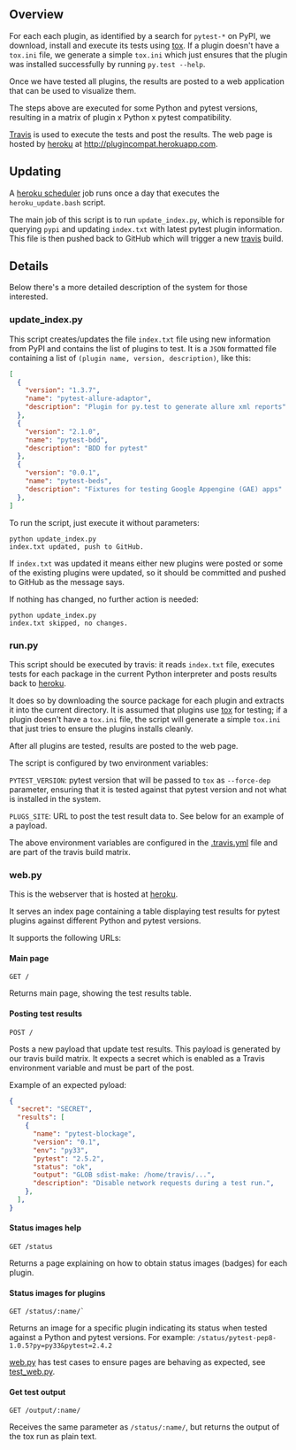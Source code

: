 ## Overview ##

For each each plugin, as identified by a search for `pytest-*` on PyPI, we
download, install and execute its tests using [tox](https://tox.readthedocs.io/en/latest/).
If a plugin doesn't have a `tox.ini` file, we generate a simple
`tox.ini` which just ensures that the plugin was installed successfully by
running `py.test --help`.

Once we have tested all plugins, the results are posted to a web application
that can be used to visualize them.

The steps above are executed for some Python and pytest versions,
resulting in a matrix of plugin x Python x pytest compatibility.

[Travis](https://travis-ci.org) is used to execute the tests and post the results. The web
page is hosted by [heroku](https://www.heroku.com) at http://plugincompat.herokuapp.com.

## Updating ##

A [heroku scheduler](https://addons.heroku.com/scheduler) job runs once a day that executes the `heroku_update.bash`
script.

The main job of this script is to run `update_index.py`, which is reponsible for querying `pypi` and updating
`index.txt` with latest pytest plugin information. This file is then pushed back to GitHub which will trigger a new [travis](https://travis-ci.org) build.
  

## Details ##

Below there's a more detailed description of the system for those interested.

### update_index.py ###

This script creates/updates the file `index.txt` file using new information
from PyPI and contains the list of plugins to test. It is a `JSON`
formatted file containing a list of `(plugin name, version, description)`,
like this:

```json
[
  {
    "version": "1.3.7",
    "name": "pytest-allure-adaptor",
    "description": "Plugin for py.test to generate allure xml reports"
  },
  {
    "version": "2.1.0",
    "name": "pytest-bdd",
    "description": "BDD for pytest"
  },
  {
    "version": "0.0.1",
    "name": "pytest-beds",
    "description": "Fixtures for testing Google Appengine (GAE) apps"
  },
]
```

To run the script, just execute it without parameters:

```
python update_index.py
index.txt updated, push to GitHub.
```

If `index.txt` was updated it means either new plugins were posted or some
of the existing plugins were updated, so it should be
committed and pushed to GitHub as the message says.

If nothing has changed, no further action is needed:

```
python update_index.py
index.txt skipped, no changes.
```

### run.py ###

This script should be executed by travis: it reads `index.txt` file,
executes tests for each package in the current Python interpreter
and posts results back to [heroku](https://www.heroku.com).

It does so by downloading the source package for each plugin and extracts it into the
current directory. It is assumed that plugins use [tox](https://tox.readthedocs.io/en/latest/)
for testing; if a plugin doesn't have a `tox.ini` file, the script will generate
a simple `tox.ini` that just tries to ensure the plugins installs cleanly.

After all plugins are tested, results are posted to the web page.

The script is configured by two environment variables:

`PYTEST_VERSION`: pytest version that will be passed to `tox` as `--force-dep`
 parameter, ensuring that it is tested against that pytest version and not
 what is installed in the system.

`PLUGS_SITE`: URL to post the test result data to. See below for an example of a payload.

The above environment variables are configured in the
[.travis.yml](/.travis.yml) file and are part of the travis build matrix.

### web.py ###

This is the webserver that is hosted at [heroku](http://plugincompat.herokuapp.com).

It serves an index page containing a table displaying test results for pytest
plugins against different Python and pytest versions.

It supports the following URLs:

#### Main page ####
```
GET /
```
Returns main page, showing the test results table.

#### Posting test results ####

```
POST /
```
Posts a new payload that update test results. This payload is generated by
our travis build matrix. It expects a secret which is enabled as a Travis environment variable
and must be part of the post.

Example of an expected pyload:

```json
{
  "secret": "SECRET",
  "results": [
    {
      "name": "pytest-blockage",
      "version": "0.1",
      "env": "py33",
      "pytest": "2.5.2",
      "status": "ok",
      "output": "GLOB sdist-make: /home/travis/...",
      "description": "Disable network requests during a test run.",
    },
  ],
}
```

#### Status images help ####
```
GET /status
```
Returns a page explaining on how to obtain status images (badges) for each plugin.

#### Status images for plugins ####
```
GET /status/:name/`
```
Returns an image for a specific plugin indicating its
status when tested against a Python and pytest versions. For example:
 `/status/pytest-pep8-1.0.5?py=py33&pytest=2.4.2`

[web.py](/web.py) has test cases to ensure pages are behaving as expected, see
[test_web.py](/test_web.py).

#### Get test output ####
```
GET /output/:name/
```

Receives the same parameter as `/status/:name/`, but returns the output
of the tox run as plain text.
